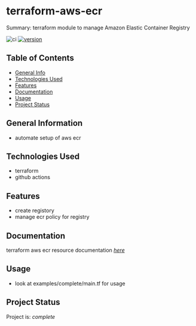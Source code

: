 # terraform-aws-ecr #

Summary: terraform module to manage Amazon Elastic Container Registry

![ci](https://github.com/conventional-changelog/standard-version/workflows/ci/badge.svg)
[![version](https://img.shields.io/badge/version-1.x-yellow.svg)](https://semver.org)

## Table of Contents
* [General Info](#general-information)
* [Technologies Used](#technologies-used)
* [Features](#Features)
* [Documentation](#Documentation)
* [Usage](#usage)
* [Project Status](#project-status)

## General Information
- automate setup of aws ecr

## Technologies Used
- terraform
- github actions

## Features

* create registory
* manage ecr policy for registry

## Documentation

terraform aws ecr resource documentation  [_here_](https://registry.terraform.io/providers/hashicorp/aws/latest/docs/resources/ecr_repository)

## Usage

* look at examples/complete/main.tf for usage 

<!-- BEGIN_TF_DOCS -->
<!-- END_TF_DOCS -->

## Project Status
Project is: _complete_ 
